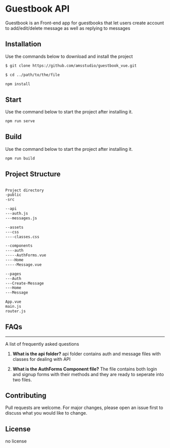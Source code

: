 # Guestbook API

Guestbook is an Front-end app for guestbooks that let users create account to add/edit/delete message as well as replying to messages

## Installation

Use the commands below to download and install the project

```bash
$ git clone https://github.com/amsstudio/guestbook_vue.git

$ cd ../path/to/the/file

npm install
```


## Start

Use the command below to start the project after installing it.

```bash
npm run serve
```


## Build

Use the command below to start the project after installing it.

```bash
npm run build
```


## Project Structure

```bash

Project directory
-public
-src

--api
---auth.js
---messages.js

--assets
---css
----classes.css

--components
----auth
-----AuthForms.vue
----Home
-----Message.vue

--pages
---Auth
---Create-Message
---Home
---Message

App.vue
main.js
router.js
```


## FAQs
***
A list of frequently asked questions

1. **What is the api folder?**
api folder contains auth and message files with classes for dealing with API

2. **What is the AuthForms Component file?**
The file contains both login and signup forms with their methods and they are ready to seperate into two files.





## Contributing
Pull requests are welcome. For major changes, please open an issue first to discuss what you would like to change.



## License
no license
